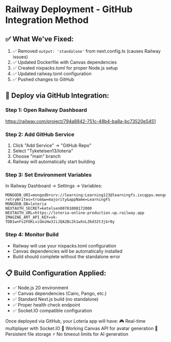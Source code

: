 # Railway Deployment - GitHub Integration Method

## ✅ What We've Fixed:
1. ✅ Removed `output: 'standalone'` from next.config.ts (causes Railway issues)
2. ✅ Updated Dockerfile with Canvas dependencies 
3. ✅ Created nixpacks.toml for proper Node.js setup
4. ✅ Updated railway.toml configuration
5. ✅ Pushed changes to GitHub

## 🚀 Deploy via GitHub Integration:

### Step 1: Open Railway Dashboard
https://railway.com/project/794a8842-751c-48b4-ba8a-bc73520e5451

### Step 2: Add GitHub Service
1. Click "Add Service" → "GitHub Repo"
2. Select "Tyketelsen13/loteria" 
3. Choose "main" branch
4. Railway will automatically start building

### Step 3: Set Environment Variables
In Railway Dashboard → Settings → Variables:
```
MONGODB_URI=mongodb+srv://learning:Learning123@learningfs.ixcqppu.mongodb.net/?retryWrites=true&w=majority&appName=LearningFS
MONGODB_DB=loteria
NEXTAUTH_SECRET=ketelsen00781008172000
NEXTAUTH_URL=https://loteria-online-production.up.railway.app
IMAGINE_ART_API_KEY=vk-TDB1wnFs2FOKLviGmiHw3JiJQA2Bc2k1wXxLZ6d32t3jbr0y
```

### Step 4: Monitor Build
- Railway will use your nixpacks.toml configuration
- Canvas dependencies will be automatically installed
- Build should complete without the standalone error

## 📋 Build Configuration Applied:
- ✅ Node.js 20 environment
- ✅ Canvas dependencies (Cairo, Pango, etc.)
- ✅ Standard Next.js build (no standalone)
- ✅ Proper health check endpoint
- ✅ Socket.IO compatible configuration

Once deployed via GitHub, your Lotería app will have:
🎮 Real-time multiplayer with Socket.IO
🎨 Working Canvas API for avatar generation
💾 Persistent file storage
⚡ No timeout limits for AI generation
